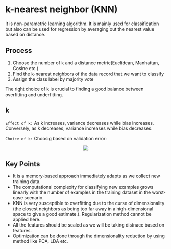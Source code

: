 # k-nearest neighbor (KNN)
It is non-parametric learning algorithm. It is mainly used for classification but also can be used for regression by averaging out the nearest value based on distance.

## Process
1. Choose the number of k and a distance metric(Euclidean, Manhattan, Cosine etc.)
2. Find the k-nearest neighbors of the data record that we want to classify
3. Assign the class label by majority vote

The right choice of k is crucial to finding a good balance between overfitting and underfitting.

## k

`Effect of k:` As k increases, variance decreases while bias increases. Conversely, as k decreases, variance increases while bias decreases.

`Choice of k:` Choosig based on validation error:
<div align='center'>
<img src="https://cdn.analyticsvidhya.com/wp-content/uploads/2024/08/training-error_11.webp">
</div>



## Key Points
- It is a memory-based approach immediately adapts as we collect new training data. 
- The computational complexity for classifying new examples grows linearly with the number of examples in the training dataset in the worst-case scenario.
- KNN is very susceptible to overfitting due to the curse of dimensionality (the closest neighbors as being too far away in a high-dimensional space to give a good estimate.). Regularization method cannot be applied here.
- All the features should be scaled as we will be taking distnace based on features.
- Optimization can be done through the dimensionality reduction by using method like PCA, LDA etc.

